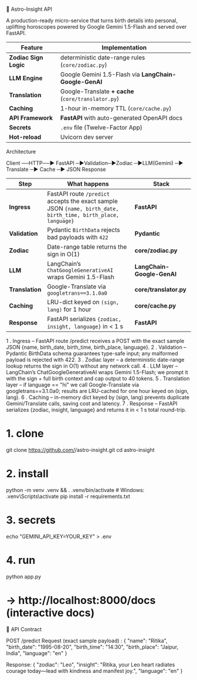 🌌 Astro-Insight API

A production-ready micro-service that turns birth details into personal, uplifting horoscopes powered by Google Gemini 1.5-Flash and served over FastAPI.

| Feature               | Implementation                                         |
| --------------------- | ------------------------------------------------------ |
| **Zodiac Sign Logic** | deterministic date-range rules (`core/zodiac.py`)      |
| **LLM Engine**        | Google Gemini 1.5-Flash via **LangChain-Google-GenAI** |
| **Translation**       | Google-Translate **+ cache** (`core/translator.py`)    |
| **Caching**           | 1-hour in-memory TTL (`core/cache.py`)                 |
| **API Framework**     | **FastAPI** with auto-generated OpenAPI docs           |
| **Secrets**           | `.env` file (Twelve-Factor App)                        |
| **Hot-reload**        | Uvicorn dev server                                     |


Architecture

Client ──HTTP──► FastAPI ─►Validation─►Zodiac ─►LLM(Gemini) ─► Translate ─► Cache ─► JSON Response

| Step            | What happens                                                                                                   | Stack                      |
| --------------- | -------------------------------------------------------------------------------------------------------------- | -------------------------- |
| **Ingress**     | FastAPI route `/predict` accepts the exact sample JSON `{name, birth_date, birth_time, birth_place, language}` | **FastAPI**                |
| **Validation**  | Pydantic `BirthData` rejects bad payloads with `422`                                                           | **Pydantic**               |
| **Zodiac**      | Date-range table returns the sign in O(1)                                                                      | **core/zodiac.py**         |
| **LLM**         | LangChain’s `ChatGoogleGenerativeAI` wraps Gemini 1.5-Flash                                                    | **LangChain-Google-GenAI** |
| **Translation** | Google-Translate via `googletrans==3.1.0a0`                                                                    | **core/translator.py**     |
| **Caching**     | LRU-dict keyed on `(sign, lang)` for 1 hour                                                                    | **core/cache.py**          |
| **Response**    | FastAPI serializes `{zodiac, insight, language}` in < 1 s                                                      | **FastAPI**                |


1 . Ingress – FastAPI route /predict receives a POST with the exact sample JSON {name, birth_date, birth_time, birth_place, language}.
2 . Validation – Pydantic BirthData schema guarantees type-safe input; any malformed payload is rejected with 422.
3 . Zodiac layer – a deterministic date-range lookup returns the sign in O(1) without any network call.
4 . LLM layer – LangChain’s ChatGoogleGenerativeAI wraps Gemini 1.5-Flash; we prompt it with the sign + full birth context and cap output to 40 tokens.
5 . Translation layer – if language == "hi" we call Google-Translate via googletrans==3.1.0a0; results are LRU-cached for one hour keyed on (sign, lang).
6 . Caching – in-memory dict keyed by (sign, lang) prevents duplicate Gemini/Translate calls, saving cost and latency.
7 . Response – FastAPI serializes {zodiac, insight, language} and returns it in < 1 s total round-trip.


# 1. clone
git clone https://github.com/<you>/astro-insight.git
cd astro-insight

# 2. install
python -m venv .venv && . .venv/bin/activate   # Windows: .venv\Scripts\activate
pip install -r requirements.txt

# 3. secrets
echo "GEMINI_API_KEY=YOUR_KEY" > .env

# 4. run
python app.py
# → http://localhost:8000/docs  (interactive docs)




📖 API Contract

POST /predict
Request (exact sample payload) : 
{
  "name": "Ritika",
  "birth_date": "1995-08-20",
  "birth_time": "14:30",
  "birth_place": "Jaipur, India",
  "language": "en"
}

Response:
{
  "zodiac": "Leo",
  "insight": "Ritika, your Leo heart radiates courage today—lead with kindness and manifest joy.",
  "language": "en"
}
